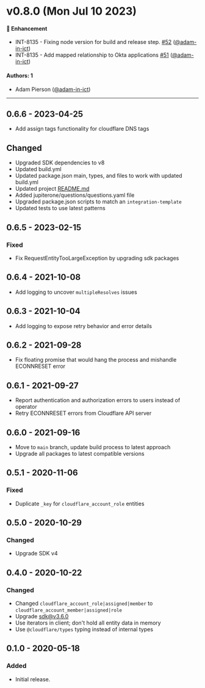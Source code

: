 # v0.8.0 (Mon Jul 10 2023)

#### 🚀 Enhancement

- INT-8135 - Fixing node version for build and release step. [#52](https://github.com/JupiterOne/graph-cloudflare/pull/52) ([@adam-in-ict](https://github.com/adam-in-ict))
- INT-8135 - Add mapped relationship to Okta applications [#51](https://github.com/JupiterOne/graph-cloudflare/pull/51) ([@adam-in-ict](https://github.com/adam-in-ict))

#### Authors: 1

- Adam Pierson ([@adam-in-ict](https://github.com/adam-in-ict))

---

## 0.6.6 - 2023-04-25

- Add assign tags functionality for cloudflare DNS tags

## Changed

- Upgraded SDK dependencies to v8
- Updated build.yml
- Updated package.json main, types, and files to work with updated build.yml
- Updated project [README.md](http://README.md '‌')
- Added jupiterone/questions/questions.yaml file
- Upgraded package.json scripts to match an `integration-template`
- Updated tests to use latest patterns

## 0.6.5 - 2023-02-15

### Fixed

- Fix RequestEntityTooLargeException by upgrading sdk packages

## 0.6.4 - 2021-10-08

- Add logging to uncover `multipleResolves` issues

## 0.6.3 - 2021-10-04

- Add logging to expose retry behavior and error details

## 0.6.2 - 2021-09-28

- Fix floating promise that would hang the process and mishandle ECONNRESET
  error

## 0.6.1 - 2021-09-27

- Report authentication and authorization errors to users instead of operator
- Retry ECONNRESET errors from Cloudflare API server

## 0.6.0 - 2021-09-16

- Move to `main` branch, update build process to latest approach
- Upgrade all packages to latest compatible versions

## 0.5.1 - 2020-11-06

### Fixed

- Duplicate `_key` for `cloudflare_account_role` entities

## 0.5.0 - 2020-10-29

### Changed

- Upgrade SDK v4

## 0.4.0 - 2020-10-22

### Changed

- Changed `cloudflare_account_role|assigned|member` to
  `cloudflare_account_member|assigned|role`
- Upgrade sdk@v3.6.0
- Use iterators in client; don't hold all entity data in memory
- Use `@cloudflare/types` typing instead of internal types

## 0.1.0 - 2020-05-18

### Added

- Initial release.
